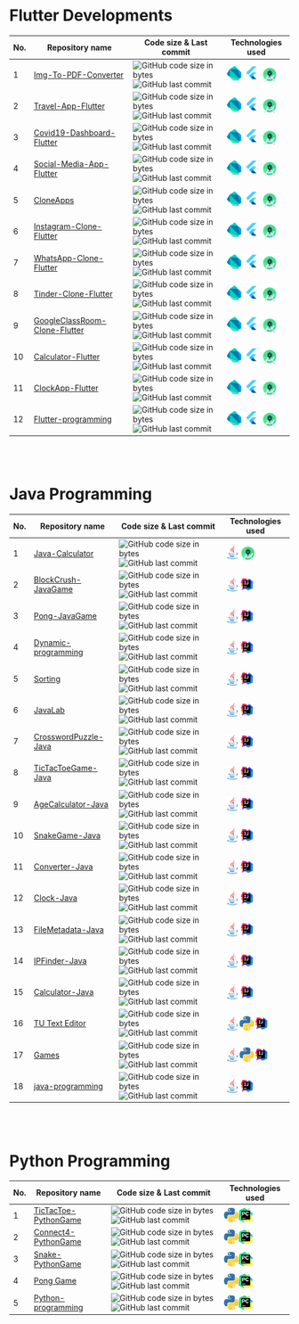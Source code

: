 <!------------------------------------------------------------------------------>
# Flutter Developments
|No.|Repository name|Code size & Last commit |Technologies used|
|---|---|---|---|
|1|[Img-To-PDF-Converter](https://github.com/AbhilashTUofficial/Img-To-PDF-Converter)|![GitHub code size in bytes](https://img.shields.io/github/languages/code-size/AbhilashTUofficial/Img-To-PDF-Converter?label=&style=for-the-badge) ![GitHub last commit](https://img.shields.io/github/last-commit/AbhilashTUofficial/Img-To-PDF-Converter?color=blue&label=&style=for-the-badge)|[<img align="left" alt="Dart" width="26px" src="./tools/dart.png">][flutter][<img align="left" alt="Flutter" width="36px" src="./tools/flutter.png">][flutter][<img align="left" alt="Android studio" width="30px" src="./tools/androidstudio.png">][android]|
|2|[Travel-App-Flutter](https://github.com/AbhilashTUofficial/Travel-App-Flutter)|![GitHub code size in bytes](https://img.shields.io/github/languages/code-size/AbhilashTUofficial/Travel-App-Flutter?label=&style=for-the-badge) ![GitHub last commit](https://img.shields.io/github/last-commit/AbhilashTUofficial/Travel-App-Flutter?color=blue&label=&style=for-the-badge)|[<img align="left" alt="Dart" width="26px" src="./tools/dart.png">][flutter][<img align="left" alt="Flutter" width="36px" src="./tools/flutter.png">][flutter][<img align="left" alt="Android studio" width="30px" src="./tools/androidstudio.png">][android]|
|3|[Covid19-Dashboard-Flutter](https://github.com/AbhilashTUofficial/Covid19-Dashboard-Flutter)|![GitHub code size in bytes](https://img.shields.io/github/languages/code-size/AbhilashTUofficial/Covid19-Dashboard-Flutter?label=&style=for-the-badge) ![GitHub last commit](https://img.shields.io/github/last-commit/AbhilashTUofficial/Covid19-Dashboard-Flutter?color=blue&label=&style=for-the-badge)|[<img align="left" alt="Dart" width="26px" src="./tools/dart.png">][flutter][<img align="left" alt="Flutter" width="36px" src="./tools/flutter.png">][flutter][<img align="left" alt="Android studio" width="30px" src="./tools/androidstudio.png">][android]|
|4|[Social-Media-App-Flutter](https://github.com/AbhilashTUofficial/Social-Media-App-Flutter)|![GitHub code size in bytes](https://img.shields.io/github/languages/code-size/AbhilashTUofficial/Social-Media-App-Flutter?label=&style=for-the-badge) ![GitHub last commit](https://img.shields.io/github/last-commit/AbhilashTUofficial/Social-Media-App-Flutter?color=blue&label=&style=for-the-badge)|[<img align="left" alt="Dart" width="26px" src="./tools/dart.png">][flutter][<img align="left" alt="Flutter" width="36px" src="./tools/flutter.png">][flutter][<img align="left" alt="Android studio" width="30px" src="./tools/androidstudio.png">][android]|
|5|[CloneApps](https://github.com/AbhilashTUofficial/CloneApps)|![GitHub code size in bytes](https://img.shields.io/github/languages/code-size/AbhilashTUofficial/CloneApps?label=&style=for-the-badge) ![GitHub last commit](https://img.shields.io/github/last-commit/AbhilashTUofficial/CloneApps?color=blue&label=&style=for-the-badge)|[<img align="left" alt="Dart" width="26px" src="./tools/dart.png">][flutter][<img align="left" alt="Flutter" width="36px" src="./tools/flutter.png">][flutter][<img align="left" alt="Android studio" width="30px" src="./tools/androidstudio.png">][android]|
|6|[Instagram-Clone-Flutter](https://github.com/AbhilashTUofficial/Instagram-Clone-Flutter)|![GitHub code size in bytes](https://img.shields.io/github/languages/code-size/AbhilashTUofficial/Instagram-Clone-Flutter?label=&style=for-the-badge) ![GitHub last commit](https://img.shields.io/github/last-commit/AbhilashTUofficial/Instagram-Clone-Flutter?color=blue&label=&style=for-the-badge)|[<img align="left" alt="Dart" width="26px" src="./tools/dart.png">][flutter][<img align="left" alt="Flutter" width="36px" src="./tools/flutter.png">][flutter][<img align="left" alt="Android studio" width="30px" src="./tools/androidstudio.png">][android]|
|7|[WhatsApp-Clone-Flutter](https://github.com/AbhilashTUofficial/WhatsApp-Clone-Flutter)|![GitHub code size in bytes](https://img.shields.io/github/languages/code-size/AbhilashTUofficial/WhatsApp-Clone-Flutter?label=&style=for-the-badge) ![GitHub last commit](https://img.shields.io/github/last-commit/AbhilashTUofficial/WhatsApp-Clone-Flutter?color=blue&label=&style=for-the-badge)|[<img align="left" alt="Dart" width="26px" src="./tools/dart.png">][flutter][<img align="left" alt="Flutter" width="36px" src="./tools/flutter.png">][flutter][<img align="left" alt="Android studio" width="30px" src="./tools/androidstudio.png">][android]|
|8|[Tinder-Clone-Flutter](https://github.com/AbhilashTUofficial/Tinder-Clone-Flutter)|![GitHub code size in bytes](https://img.shields.io/github/languages/code-size/AbhilashTUofficial/Tinder-Clone-Flutter?label=&style=for-the-badge) ![GitHub last commit](https://img.shields.io/github/last-commit/AbhilashTUofficial/Tinder-Clone-Flutter?color=blue&label=&style=for-the-badge)|[<img align="left" alt="Dart" width="26px" src="./tools/dart.png">][flutter][<img align="left" alt="Flutter" width="36px" src="./tools/flutter.png">][flutter][<img align="left" alt="Android studio" width="30px" src="./tools/androidstudio.png">][android]|
|9|[GoogleClassRoom-Clone-Flutter](https://github.com/AbhilashTUofficial/GoogleClassRoom-Clone-Flutter)|![GitHub code size in bytes](https://img.shields.io/github/languages/code-size/AbhilashTUofficial/GoogleClassRoom-Clone-Flutter?label=&style=for-the-badge) ![GitHub last commit](https://img.shields.io/github/last-commit/AbhilashTUofficial/GoogleClassRoom-Clone-Flutter?color=blue&label=&style=for-the-badge)|[<img align="left" alt="Dart" width="26px" src="./tools/dart.png">][flutter][<img align="left" alt="Flutter" width="36px" src="./tools/flutter.png">][flutter][<img align="left" alt="Android studio" width="30px" src="./tools/androidstudio.png">][android]|
|10|[Calculator-Flutter](https://github.com/AbhilashTUofficial/Calculator-Flutter)|![GitHub code size in bytes](https://img.shields.io/github/languages/code-size/AbhilashTUofficial/Calculator-Flutter?label=&style=for-the-badge) ![GitHub last commit](https://img.shields.io/github/last-commit/AbhilashTUofficial/ClockApp-Flutter?color=blue&label=&style=for-the-badge)|[<img align="left" alt="Dart" width="26px" src="./tools/dart.png">][flutter][<img align="left" alt="Flutter" width="36px" src="./tools/flutter.png">][flutter][<img align="left" alt="Android studio" width="30px" src="./tools/androidstudio.png">][android]|
|11|[ClockApp-Flutter](https://github.com/AbhilashTUofficial/ClockApp-Flutter)|![GitHub code size in bytes](https://img.shields.io/github/languages/code-size/AbhilashTUofficial/ClockApp-Flutter?label=&style=for-the-badge) ![GitHub last commit](https://img.shields.io/github/last-commit/AbhilashTUofficial/Flutter-programming?color=blue&label=&style=for-the-badge)|[<img align="left" alt="Dart" width="26px" src="./tools/dart.png">][flutter][<img align="left" alt="Flutter" width="36px" src="./tools/flutter.png">][flutter][<img align="left" alt="Android studio" width="30px" src="./tools/androidstudio.png">][android]|
|12|[Flutter-programming](https://github.com/AbhilashTUofficial/Flutter-programming)|![GitHub code size in bytes](https://img.shields.io/github/languages/code-size/AbhilashTUofficial/Flutter-programming?label=&style=for-the-badge) ![GitHub last commit](https://img.shields.io/github/last-commit/AbhilashTUofficial/Flutter-programming?color=blue&label=&style=for-the-badge)|[<img align="left" alt="Dart" width="26px" src="./tools/dart.png">][flutter][<img align="left" alt="Flutter" width="36px" src="./tools/flutter.png">][flutter][<img align="left" alt="Android studio" width="30px" src="./tools/androidstudio.png">][android]|
<br/>
<!------------------------------------------------------------------------------>
<!------------------------------------------------------------------------------>
<!------------------------------------------------------------------------------>
<!------------------------------------------------------------------------------>
<br/>

# Java Programming
|No.|Repository name|Code size & Last commit |Technologies used|
|---|---|---|---|
|1|[Java-Calculator](https://github.com/AbhilashTUofficial/Java-Calculator)|![GitHub code size in bytes](https://img.shields.io/github/languages/code-size/AbhilashTUofficial/Java-Calculator?label=&style=for-the-badge) ![GitHub last commit](https://img.shields.io/github/last-commit/AbhilashTUofficial/Java-Calculator?color=blue&label=&style=for-the-badge)|[<img align="left" alt="Java" width="26px" src="./tools/java.png">][java][<img align="left" alt="Android studio" width="30px" src="./tools/androidstudio.png">][android]|
|2|[BlockCrush-JavaGame](https://github.com/AbhilashTUofficial/BlockCrush-JavaGame)|![GitHub code size in bytes](https://img.shields.io/github/languages/code-size/AbhilashTUofficial/BlockCrush-JavaGame?label=&style=for-the-badge) ![GitHub last commit](https://img.shields.io/github/last-commit/AbhilashTUofficial/BlockCrush-JavaGame?color=blue&label=&style=for-the-badge)|[<img align="left" alt="Java" width="26px" src="./tools/java.png">][java][<img align="left" alt="Intellij" width="26px" src="./tools/intellij.png">][java]|
|3|[Pong-JavaGame](https://github.com/AbhilashTUofficial/Pong-JavaGame)|![GitHub code size in bytes](https://img.shields.io/github/languages/code-size/AbhilashTUofficial/Pong-JavaGame?label=&style=for-the-badge) ![GitHub last commit](https://img.shields.io/github/last-commit/AbhilashTUofficial/Pong-JavaGame?color=blue&label=&style=for-the-badge)|[<img align="left" alt="Java" width="26px" src="./tools/java.png">][java][<img align="left" alt="Intellij" width="26px" src="./tools/intellij.png">][java]|
|4|[Dynamic-programming](https://github.com/AbhilashTUofficial/Dynamic-programming)|![GitHub code size in bytes](https://img.shields.io/github/languages/code-size/AbhilashTUofficial/Dynamic-programming?label=&style=for-the-badge) ![GitHub last commit](https://img.shields.io/github/last-commit/AbhilashTUofficial/Dynamic-programming?color=blue&label=&style=for-the-badge)|[<img align="left" alt="Java" width="26px" src="./tools/java.png">][java][<img align="left" alt="Intellij" width="26px" src="./tools/intellij.png">][java]|
|5|[Sorting](https://github.com/AbhilashTUofficial/Sorting)|![GitHub code size in bytes](https://img.shields.io/github/languages/code-size/AbhilashTUofficial/Sorting?label=&style=for-the-badge) ![GitHub last commit](https://img.shields.io/github/last-commit/AbhilashTUofficial/Sorting?color=blue&label=&style=for-the-badge)|[<img align="left" alt="Java" width="26px" src="./tools/java.png">][java][<img align="left" alt="Intellij" width="26px" src="./tools/intellij.png">][java]|
|6|[JavaLab](https://github.com/AbhilashTUofficial/JavaLab)|![GitHub code size in bytes](https://img.shields.io/github/languages/code-size/AbhilashTUofficial/JavaLab?label=&style=for-the-badge) ![GitHub last commit](https://img.shields.io/github/last-commit/AbhilashTUofficial/JavaLab?color=blue&label=&style=for-the-badge)|[<img align="left" alt="Java" width="26px" src="./tools/java.png">][java][<img align="left" alt="Intellij" width="26px" src="./tools/intellij.png">][java]|
|7|[CrosswordPuzzle-Java](https://github.com/AbhilashTUofficial/CrosswordPuzzle-Java)|![GitHub code size in bytes](https://img.shields.io/github/languages/code-size/AbhilashTUofficial/CrosswordPuzzle-Java?label=&style=for-the-badge) ![GitHub last commit](https://img.shields.io/github/last-commit/AbhilashTUofficial/CrosswordPuzzle-Java?color=blue&label=&style=for-the-badge)|[<img align="left" alt="Java" width="26px" src="./tools/java.png">][java][<img align="left" alt="Intellij" width="26px" src="./tools/intellij.png">][java]|
|8|[TicTacToeGame-Java](https://github.com/AbhilashTUofficial/TicTacToeGame-Java)|![GitHub code size in bytes](https://img.shields.io/github/languages/code-size/AbhilashTUofficial/TicTacToeGame-Java?label=&style=for-the-badge) ![GitHub last commit](https://img.shields.io/github/last-commit/AbhilashTUofficial/TicTacToeGame-Java?color=blue&label=&style=for-the-badge)|[<img align="left" alt="Java" width="26px" src="./tools/java.png">][java][<img align="left" alt="Intellij" width="26px" src="./tools/intellij.png">][java]|
|9|[AgeCalculator-Java](https://github.com/AbhilashTUofficial/AgeCalculator-Java)|![GitHub code size in bytes](https://img.shields.io/github/languages/code-size/AbhilashTUofficial/AgeCalculator-Java?label=&style=for-the-badge) ![GitHub last commit](https://img.shields.io/github/last-commit/AbhilashTUofficial/AgeCalculator-Java?color=blue&label=&style=for-the-badge)|[<img align="left" alt="Java" width="26px" src="./tools/java.png">][java][<img align="left" alt="Intellij" width="26px" src="./tools/intellij.png">][java]|
|10|[SnakeGame-Java](https://github.com/AbhilashTUofficial/SnakeGame-Java)|![GitHub code size in bytes](https://img.shields.io/github/languages/code-size/AbhilashTUofficial/SnakeGame-Java?label=&style=for-the-badge) ![GitHub last commit](https://img.shields.io/github/last-commit/AbhilashTUofficial/SnakeGame-Java?color=blue&label=&style=for-the-badge)|[<img align="left" alt="Java" width="26px" src="./tools/java.png">][java][<img align="left" alt="Intellij" width="26px" src="./tools/intellij.png">][java]|
|11|[Converter-Java](https://github.com/AbhilashTUofficial/Converter-Java)|![GitHub code size in bytes](https://img.shields.io/github/languages/code-size/AbhilashTUofficial/Converter-Java?label=&style=for-the-badge) ![GitHub last commit](https://img.shields.io/github/last-commit/AbhilashTUofficial/Converter-Java?color=blue&label=&style=for-the-badge)|[<img align="left" alt="Java" width="26px" src="./tools/java.png">][java][<img align="left" alt="Intellij" width="26px" src="./tools/intellij.png">][java]|
|12|[Clock-Java](https://github.com/AbhilashTUofficial/Clock-Java)|![GitHub code size in bytes](https://img.shields.io/github/languages/code-size/AbhilashTUofficial/Clock-Java?label=&style=for-the-badge) ![GitHub last commit](https://img.shields.io/github/last-commit/AbhilashTUofficial/Clock-Java?color=blue&label=&style=for-the-badge)|[<img align="left" alt="Java" width="26px" src="./tools/java.png">][java][<img align="left" alt="Intellij" width="26px" src="./tools/intellij.png">][java]|
|13|[FileMetadata-Java](https://github.com/AbhilashTUofficial/FileMetadata-Java)|![GitHub code size in bytes](https://img.shields.io/github/languages/code-size/AbhilashTUofficial/FileMetadata-Java?label=&style=for-the-badge) ![GitHub last commit](https://img.shields.io/github/last-commit/AbhilashTUofficial/FileMetadata-Java?color=blue&label=&style=for-the-badge)|[<img align="left" alt="Java" width="26px" src="./tools/java.png">][java][<img align="left" alt="Intellij" width="26px" src="./tools/intellij.png">][java]|
|14|[IPFinder-Java](https://github.com/AbhilashTUofficial/IPFinder-Java)|![GitHub code size in bytes](https://img.shields.io/github/languages/code-size/AbhilashTUofficial/IPFinder-Java?label=&style=for-the-badge) ![GitHub last commit](https://img.shields.io/github/last-commit/AbhilashTUofficial/IPFinder-Java?color=blue&label=&style=for-the-badge)|[<img align="left" alt="Java" width="26px" src="./tools/java.png">][java][<img align="left" alt="Intellij" width="26px" src="./tools/intellij.png">][java]|
|15|[Calculator-Java](https://github.com/AbhilashTUofficial/Calculator-Java)|![GitHub code size in bytes](https://img.shields.io/github/languages/code-size/AbhilashTUofficial/Calculator-Java?label=&style=for-the-badge) ![GitHub last commit](https://img.shields.io/github/last-commit/AbhilashTUofficial/Calculator-Java?color=blue&label=&style=for-the-badge)|[<img align="left" alt="Java" width="26px" src="./tools/java.png">][java][<img align="left" alt="Intellij" width="26px" src="./tools/intellij.png">][java]|
|16|[TU Text Editor](https://github.com/AbhilashTUofficial/TU-TextEditor-Java)|![GitHub code size in bytes](https://img.shields.io/github/languages/code-size/AbhilashTUofficial/TU-TextEditor-Java?label=&style=for-the-badge) ![GitHub last commit](https://img.shields.io/github/last-commit/AbhilashTUofficial/TU-TextEditor-Java?color=blue&label=&style=for-the-badge)|[<img align="left" alt="Java" width="26px" src="./tools/java.png">][java][<img align="left" alt="Python" width="26px" src="./tools/python.png">][python][<img align="left" alt="Intellij" width="26px" src="./tools/intellij.png">][java]|
|17|[Games](https://github.com/AbhilashTUofficial/Games)|![GitHub code size in bytes](https://img.shields.io/github/languages/code-size/AbhilashTUofficial/Games?label=&style=for-the-badge) ![GitHub last commit](https://img.shields.io/github/last-commit/AbhilashTUofficial/Games?color=blue&label=&style=for-the-badge)|[<img align="left" alt="Java" width="26px" src="./tools/java.png">][java][<img align="left" alt="Python" width="26px" src="./tools/python.png">][python][<img align="left" alt="Intellij" width="26px" src="./tools/intellij.png">][java]|
|18|[java-programming](https://github.com/AbhilashTUofficial/java-programming)|![GitHub code size in bytes](https://img.shields.io/github/languages/code-size/AbhilashTUofficial/java-programming?label=&style=for-the-badge) ![GitHub last commit](https://img.shields.io/github/last-commit/AbhilashTUofficial/java-programming?color=blue&label=&style=for-the-badge)|[<img align="left" alt="Java" width="26px" src="./tools/java.png">][java][<img align="left" alt="Intellij" width="26px" src="./tools/intellij.png">][java]|

<br/>
<!------------------------------------------------------------------------------>
<!------------------------------------------------------------------------------>
<!------------------------------------------------------------------------------>
<!------------------------------------------------------------------------------>
<br/>

# Python Programming
|No.|Repository name|Code size & Last commit |Technologies used|
|---|---|---|---|
|1|[TicTacToe-PythonGame](https://github.com/AbhilashTUofficial/TicTacToe-PythonGame)|![GitHub code size in bytes](https://img.shields.io/github/languages/code-size/AbhilashTUofficial/TicTacToe-PythonGame?label=&style=for-the-badge) ![GitHub last commit](https://img.shields.io/github/last-commit/AbhilashTUofficial/TicTacToe-PythonGame?color=blue&label=&style=for-the-badge)|[<img align="left" alt="python" width="26px" src="./tools/python.png">][python][<img align="left" alt="pycharm" width="26px" src="./tools/pycharm.png">][python]|
|2|[Connect4-PythonGame](https://github.com/AbhilashTUofficial/Connect4-PythonGame)|![GitHub code size in bytes](https://img.shields.io/github/languages/code-size/AbhilashTUofficial/Connect4-PythonGame?label=&style=for-the-badge) ![GitHub last commit](https://img.shields.io/github/last-commit/AbhilashTUofficial/Connect4-PythonGame?color=blue&label=&style=for-the-badge)|[<img align="left" alt="python" width="26px" src="./tools/python.png">][python][<img align="left" alt="pycharm" width="26px" src="./tools/pycharm.png">][python]|
|3|[Snake-PythonGame](https://github.com/AbhilashTUofficial/Snake-PythonGame)|![GitHub code size in bytes](https://img.shields.io/github/languages/code-size/AbhilashTUofficial/Snake-PythonGame?label=&style=for-the-badge) ![GitHub last commit](https://img.shields.io/github/last-commit/AbhilashTUofficial/Snake-PythonGame?color=blue&label=&style=for-the-badge)|[<img align="left" alt="python" width="26px" src="./tools/python.png">][python][<img align="left" alt="pycharm" width="26px" src="./tools/pycharm.png">][python]|
|4|[Pong Game](https://github.com/AbhilashTUofficial/Pong-PythonGame)|![GitHub code size in bytes](https://img.shields.io/github/languages/code-size/AbhilashTUofficial/Pong-PythonGame?label=&style=for-the-badge) ![GitHub last commit](https://img.shields.io/github/last-commit/AbhilashTUofficial/Pong-PythonGame?color=blue&label=&style=for-the-badge)|[<img align="left" alt="python" width="26px" src="./tools/python.png">][python][<img align="left" alt="pycharm" width="26px" src="./tools/pycharm.png">][python]|
|5|[Python-programming](https://github.com/AbhilashTUofficial/Python-programming)|![GitHub code size in bytes](https://img.shields.io/github/languages/code-size/AbhilashTUofficial/Python-programming?label=&style=for-the-badge) ![GitHub last commit](https://img.shields.io/github/last-commit/AbhilashTUofficial/Python-programming?color=blue&label=&style=for-the-badge)|[<img align="left" alt="python" width="26px" src="./tools/python.png">][python][<img align="left" alt="pycharm" width="26px" src="./tools/pycharm.png">][python]|

[flutter]: https://github.com/AbhilashTUofficial/Flutter-programming
[android]: https://github.com/AbhilashTUofficial/Img-To-PDF-Converter
[java]: https://github.com/AbhilashTUofficial/java-programming
[python]: https://github.com/AbhilashTUofficial/Python-programming
